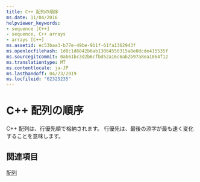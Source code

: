 ```yaml
---
title: C++ 配列の順序
ms.date: 11/04/2016
helpviewer_keywords:
- sequence [C++]
- sequence, C++ arrays
- arrays [C++]
ms.assetid: ec53baa3-b77e-49be-911f-61fa1362943f
ms.openlocfilehash: 1d8c1d6842b6ab13064550315a8e0dcde415535f
ms.sourcegitcommit: 0ab61bc3d2b6cfbd52a16c6ab2b97a8ea1864f12
ms.translationtype: MT
ms.contentlocale: ja-JP
ms.lasthandoff: 04/23/2019
ms.locfileid: "62325235"
---
```

# <a name="ordering-of-c-arrays"></a>C++ 配列の順序

C++ 配列は、行優先順で格納されます。 行優先は、最後の添字が最も速く変化することを意味します。

## <a name="see-also"></a>関連項目

[配列](../cpp/arrays-cpp.md)